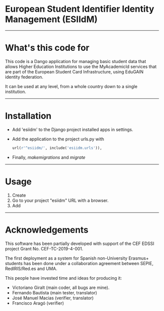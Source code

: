 # European Student Identifier Identity Management (ESIIdM)


--------------
# What's this code for

This code is a Dango application for managing basic student data that allows
Higher Education Institutions to use the MyAcademicId services that are part
of the European Student Card Infrastructure, using EduGAIN identity federation.

It can be used at any level, from a whole country down to a single institution.

--------------
# Installation

- Add 'esiidm' to the Django project installed apps in settings.
- Add the application to the project urls.py with

   ```python
   url(r'^esiidm/', include('esiidm.urls')),
   ```

- Finally, _makemigrations_ and _migrate_

--------------
# Usage

1. Create 
2. Go to your project "esiidm" URL with a browser.
3. Add

--------------
# Acknowledgements

This software has been partially developed with support of the CEF EDSSI project
Grant No. CEF-TC-2019-4-001.

The first deployment as a system for Spanish non-University Erasmus+ students
has been done under a collaboration agreement between SEPIE, RedIRIS/Red.es
and UMA.

This people have invested time and ideas for producing it:

- Victoriano Giralt (main coder, all bugs are mine).
- Fernando Bautista (main tester, translator)
- José Manuel Macias (verifier, translator)
- Francisco Aragó (verifier)
